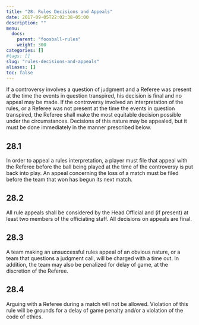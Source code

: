 ```yaml
---
title: "28. Rules Decisions and Appeals"
date: 2017-09-05T22:02:38-05:00
description: ""
menu:
  docs:
    parent: "foosball-rules"
    weight: 300
categories: []
#tags: []
slug: "rules-decisions-and-appeals"
aliases: []
toc: false
---
```


If a controversy involves a question of judgment and a Referee was present at the time the events in question transpired, his decision is final and no appeal may be made. If the controversy involved an interpretation of the rules, or a Referee was not present at the time the events in question transpired, the Referee shall make the most equitable decision possible under the circumstances. Decisions of this nature may be appealed, but it must be done immediately in the manner prescribed below.

## 28.1

In order to appeal a rules interpretation, a player must file that appeal with the Referee before the ball being played at the time of the controversy is put back into play. An appeal concerning the loss of a match must be filed before the team that won has begun its next match.

## 28.2

All rule appeals shall be considered by the Head Official and (if present) at least two members of the officiating staff. All decisions on appeals are final.

## 28.3

A team making an unsuccessful rules appeal of an obvious nature, or a team that questions a judgment call, will be charged with a time out. In addition, the team may also be penalized for delay of game, at the discretion of the Referee.

## 28.4

Arguing with a Referee during a match will not be allowed. Violation of this rule will be grounds for a delay of game penalty and/or a violation of the code of ethics.
